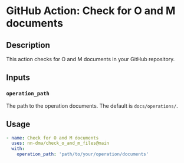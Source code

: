 # GitHub Action: Check for O and M documents

## Description

This action checks for O and M documents in your GitHub repository.

## Inputs

### `operation_path`

The path to the operation documents. The default is `docs/operations/`.

## Usage

```yaml
- name: Check for O and M documents
  uses: nn-dma/check_o_and_m_files@main
  with:
    operation_path: 'path/to/your/operation/documents'
